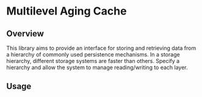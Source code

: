 # Multilevel Aging Cache

## Overview
This library aims to provide an interface for storing and retrieving data from a hierarchy of 
commonly used persistence mechanisms. In a storage hierarchy, different storage systems are faster
than others. Specify a hierarchy and allow the system to manage reading/writing to each layer.

## Usage

